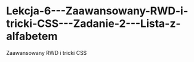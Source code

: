 # Lekcja-6---Zaawansowany-RWD-i-tricki-CSS---Zadanie-2---Lista-z-alfabetem
Zaawansowany RWD i tricki CSS
